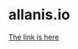 # allanis.io
<html>
<head><title></title>
</head>
<body>
<a href="HOME.html">The link is here</a>
</body>
</html>

